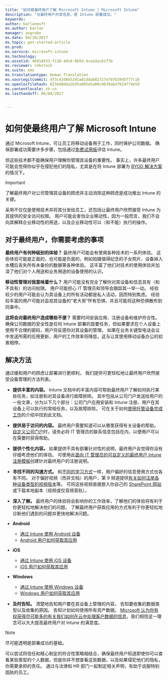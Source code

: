 ```yaml
---
title: "如何使最终用户了解 Microsoft Intune | Microsoft Intune"
description: "与最终用户共享信息，使 Intune 部署成功。"
keywords: 
author: barlanmsft
ms.author: barlan
manager: angrobe
ms.date: 04/10/2017
ms.topic: get-started-article
ms.prod: 
ms.service: microsoft-intune
ms.technology: 
ms.assetid: 48914533-f138-4dc0-8b93-4cea3ac61f7b
ms.reviewer: robstack
ms.suite: ems
ms.translationtype: Human Translation
ms.sourcegitcommit: df3c42d8b52d1a01ddab82727e707639d5f77c16
ms.openlocfilehash: 623ed8dda2b35a895e5a00c0639a647624f74e59
ms.contentlocale: zh-cn
ms.lasthandoff: 06/08/2017


---
```


# <a name="how-to-educate-your-end-users-about-microsoft-intune"></a>如何使最终用户了解 Microsoft Intune

通过 Microsoft Intune，可让员工将移动设备用于工作，同时保护公司数据。 确保部署成功需要许多步骤，包括通过[免费试用版](app-sdk.md)评估 Intune。

但这些技术都不能确保用户理解你管理其设备的重要性。 事实上，许多最终用户可能会觉得你似乎在侵犯他们的隐私，尤其是在将 Intune 部署为 [BYOD 解决方案](/enterprise-mobility-security/solutions/byod-design-considerations-guide)的情况下。

> [!Important]
> 了解最终用户对公司管理其设备的顾虑并主动消除这种顾虑是成功推出 Intune 的关键。

采用不仅仅是使用技术并将其分发给员工，还包括让最终用户欣然接受 Intune 为其提供的安全访问权限。 用户可能会害怕企业移动性，因为一般而言，我们不会向其解释企业移动性的用途，以及企业移动性可以（和不能）执行的操作。

## <a name="things-to-consider-about-your-end-users"></a>对于最终用户，你需要考虑的事项

__最终用户有何种级别的体验？__ 最终用户可能会有使用各种技术的一系列体验。 这些体验可能是正面的，也可能是负面的，例如拍摄值得纪念的子女照片、设备掉入水槽后丢失所有未备份的数据等各种体验。 这丰富了他们对技术的使用体验并加深了他们对个人用途和业务用途的设备使用的认识。

__移动性管理对我意味着什么？__ 用户可能没有完全了解你对其设备和信息具有（和不具有）的访问权限。 用户可能担心 IT 管理员和领导会跟踪其一举一动。 经验较少的用户可能会认为其设备上的所有活动都是私人活动，因而特别焦虑。 经验较丰富的用户可能对监视其设备的“老大哥”怀有恐惧，并且可能将这种恐惧散布到同事中。

__这将会对最终用户造成哪些不便？__ 需要时间安装应用、注册设备和维护符合性。 确保公司数据的安全性是任何 Intune 部署的首要任务，但如果要求在个人设备上使用不合理的密码，用户将反感你对其设备的管理。 如果在业务关键型电话会议中发送所需的应用更新，用户的工作效率将降低，这与让其使用移动设备办公的初衷相悖。

## <a name="things-you-should-do"></a>解决方法

通过缓和用户的顾虑让部署进行更顺利。 我们提供可更轻松地让最终用户欣然接受设备管理的方法列表。

* __提供丰富的内容。__ Intune 文档中的丰富内容可帮助最终用户了解如何执行某些任务，如注册和对其设备进行故障排除。 其中包括从公司门户发送给用户的一些文章，分为以下几个部分：公司门户应用安装和 Intune 注册、用户在其设备上可以执行的常规任务，以及故障排除。 可在关于如何[使用托管设备完成工作](/intune-user-help/use-managed-devices-to-get-work-done)的介绍中找到此文档。

* __提供易于访问的内容。__ 最终用户需要知道可以从哪里获得有关设备的帮助。 [自定义公司门户](company-portal-customize.md)时，请务必将 IT 管理员的联系信息包括在内，以便用户可以在需要时获得帮助。

* __提供个性化内容。__ 如果提供不具有部署针对性的说明，最终用户会觉得你没有仔细考虑他们的体验。 可使用此[面向 IT 管理员的可自定义的最终用户 Intune 注册模板](https://gallery.technet.microsoft.com/office/Intune-End-User-Enrollment-3a0c9b0c)创建针对最终用户的注册说明。

* __寻找不同的沟通方式。__ 和[不同的学习方式](https://www.umassd.edu/dss/resources/facultystaff/howtoteachandaccommodate/howtoaccommodatedifferentlearningstyles/)一样，用户偏好的信息使用方式也各有不同。 对于偏好视频（而非文档）的用户，第 9 频道提供[有关如何注册各种设备类型的视频版本](https://channel9.msdn.com/Series/IntuneEnrollment)等。 可将这些视频直接嵌入你自己的 [SharePoint 网站](https://support.office.com/article/Embed-a-video-from-Office-365-Video-59e19984-c34e-4be8-889b-f6fa93910581)或下载本地副本（视频或仅音频音轨）。

* __深入了解。__ 最终用户的体验将会影响你的工作效率，了解他们的体验将有利于你更轻松地解决他们的问题。 了解最终用户获取应用的方式有利于你更轻松地诊断他们遇到的问题并更快地解决问题。

* **Android**
  * [通过 Intune 使用 Android 设备](/intune-user-help/using-your-android-device-with-intune)
  * [Android 用户如何获取其应用](/intune-classic/deploy-use/how-your-android-users-get-their-apps)

* **iOS**
  * [通过 Intune 使用 iOS 设备](/intune-user-help/using-your-ios-or-macos-device-with-intune)
  * [iOS 用户如何获取其应用](/intune-classic/deploy-use/how-your-ios-users-get-their-apps)

* **Windows**
  * [通过 Intune 使用 Windows 设备](/intune-user-help/using-your-windows-device-with-intune)
  * [Windows 用户如何获取其应用](/intune-classic/deploy-use/how-your-windows-users-get-their-apps)

* __及时告知。__ 清楚地告知用户要在其设备上管理的内容。 告知要收集的数据类型以及收集的原因。 告知计划如何使用所有资产数据。 [Microsoft 认为你有权获得尽可能多的有关我们如何在云中处理客户数据的信息](https://www.microsoft.com/trustcenter/about/transparency)，我们相信这一理念可以大大提高最终用户对 Intune 的满意度。

>[!Note]
> 尽可能透明是部署成功的基础。

可以尝试将信任和精心制定的符合性策略相结合，确保最终用户知道即使你可以查看某些类型的个人数据，但是你并不想查看这些数据，以及如果侵犯他们的隐私，你需要承担的责任。 通过与法律和 HR 部门一起制定相关声明，有助于说服特别固执的员工。

